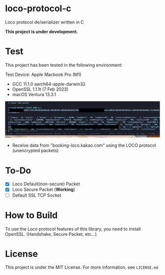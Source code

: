 # loco-protocol-c

Loco protocol de/serializer written in C

**This project is under development.**

# Test

This project has been tested in the following environment:

Test Device: Apple Macbook Pro (M1)

- GCC 11.1.0 aarch64-apple-darwin32
- OpenSSL 1.1.1t (7 Feb 2023)
- macOS Ventura 13.3.1

![GETCONF response from booking-loco.kakao.com](static/GETCONF_booking.png)

- Receive data from "booking-loco.kakao.com" using the LOCO protocol (unencrypted packets)

# To-Do

- [x] Loco Default(non-secure) Packet
- [x] Loco Secure Packet (**Working**)
- [ ] Default SSL TCP Socket

# How to Build

To use the Loco protocol features of this library, you need to install OpenSSL. (Handshake, Secure Packet, etc...)

# License

This project is under the MIT License.
For more information, see `LICENSE.md`
